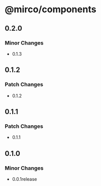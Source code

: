 # @mirco/components

## 0.2.0

### Minor Changes

- 0.1.3

## 0.1.2

### Patch Changes

- 0.1.2

## 0.1.1

### Patch Changes

- 0.1.1

## 0.1.0

### Minor Changes

- 0.0.1release
